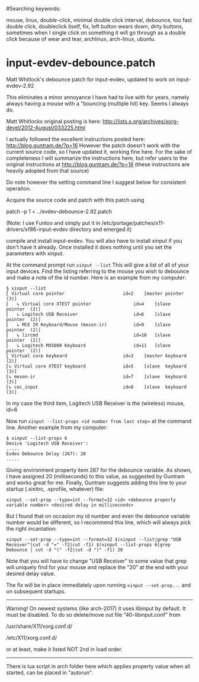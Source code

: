 #Searching keywords:

mouse, linux, double-click, minimal double click interval, debounce, too fast double click, doubleclick itself, fix, left button wears down, dirty buttons, sometimes when I single click on something it will go through as a double click because of wear and tear, archlinux, arch-linux, ubuntu.

# input-evdev-debounce.patch
Matt Whitlock's debounce patch for input-evdev, updated to work on input-evdev-2.92

This eliminates a minor annoyance I have had to live with for years, namely always having a mouse with a "bouncing (multiple hit) key.  Seems I always do.

Matt Whitlocks original posting is here: http://lists.x.org/archives/xorg-devel/2012-August/033225.html

I actually followed the excellent instructions posted here: http://blog.guntram.de/?p=16
However the patch doesn't work with the current source code, so I have updated it, working fine here.
For the sake of completeness I will summarize the instructions here, but refer users to the original instructions at 
http://blog.guntram.de/?p=16 (these instructions are heavily adopted from that source)

Do note however the setting command line I suggest below for consistent operation.

Acquire the source code and patch with this patch using

  patch -p 1 < ../evdev-debounce-2.92.patch
  
(Note: I use Funtoo and simply put it in /etc/portage/patches/x11-drivers/xf86-input-evdev directory and emerged it)

compile and install input-evdev.  You will also have to install xinput if you don't have it already.
Once installed it does nothing until you set the parameters with xinput.

At the command prompt run ```xinput --list```
This will give a list of all of your input devices.  Find the listing referring to the mouse you wish to debounce
and make a note of the id number.
Here is an example from my computer:

    $ xinput --list
    ⎡ Virtual core pointer                    	id=2	[master pointer  (3)]
    ⎜   ↳ Virtual core XTEST pointer              	id=4	[slave  pointer  (2)]
    ⎜   ↳ Logitech USB Receiver                   	id=6	[slave  pointer  (2)]
    ⎜   ↳ MCE IR Keyboard/Mouse (meson-ir)        	id=9	[slave  pointer  (2)]
    ⎜   ↳ lircmd                                  	id=10	[slave  pointer  (2)]
    ⎜   ↳ Logitech MX5000 Keyboard                	id=11	[slave  pointer  (2)]
    ⎣ Virtual core keyboard                   	id=3	[master keyboard (2)]
    ⎜↳ Virtual core XTEST keyboard             	id=5	[slave  keyboard (3)]
    ⎜↳ meson-ir                                	id=7	[slave  keyboard (3)]
    ⎜↳ cec_input                               	id=8	[slave  keyboard (3)]
        
In my case the third item, Logitech USB Receiver is the (wireless) mouse, id=6

Now run ```xinput --list-props <id number from last step>``` at the command line.  Another example from my computer:

    $ xinput --list-props 6
    Device 'Logitech USB Receiver':
    .....
    Evdev Debounce Delay (267):	20
    .....

Giving environment property item 267 for the debounce variable.  As shown, I have assigned 20 (milliseconds) to this
value, as suggested by Guntram and works great for me.
Finally, Guntram suggests adding this line to your startup (.xinitrc, .xprofile, whatever) file:

    xinput --set-prop --type=int --format=32 <id> <debounce property variable number> <desired delay in milliseconds>

But I found that on occasion my id number and even the debounce variable number would be different, so I recommend
this line, which will always pick the right incantation:

    xinput --set-prop --type=int --format=32 $(xinput --list|grep "USB Receiver"|cut -d "=" -f2|cut -f1) $(xinput --list-props 6|grep Debounce | cut -d "(" -f2|cut -d ")" -f1) 20

Note that you will have to change "USB Receiver" to some value that grep will uniquely find for your mouse and replace the "20" at the end with your desired delay value.

The fix will be in place immediately upon running ```xinput --set-prop...``` and on subsequent startups.

-----------------------------------------------------------------------------------------------------------------
Warning! On newest systems (like arch-2017) it uses libinput by default. It must be disabled. To do so delete/move out file
"40-libinput.conf" from

/usr/share/X11/xorg.conf.d/

/etc/X11/xorg.conf.d/

or at least, make it listed NOT 2nd in load order.

----------------------------------------------------------------
There is lua script in arch folder here which applies property value when all started, can be placed in "autorun".
